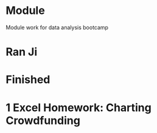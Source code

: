# Module
Module work for data analysis bootcamp
# Ran Ji
# Finished
# 1 Excel Homework: Charting Crowdfunding
